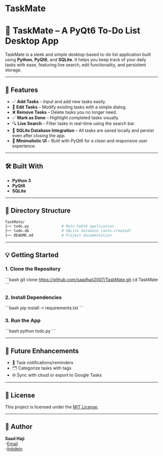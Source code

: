 # TaskMate

# 📝 TaskMate – A PyQt6 To-Do List Desktop App

TaskMate is a sleek and simple desktop-based to-do list application built using **Python**, **PyQt6**, and **SQLite**. It helps you keep track of your daily tasks with ease, featuring live search, edit functionality, and persistent storage.

---

## 🚀 Features

- ✅ **Add Tasks** – Input and add new tasks easily.
- 📝 **Edit Tasks** – Modify existing tasks with a simple dialog.
- ❌ **Remove Tasks** – Delete tasks you no longer need.
- ✅ **Mark as Done** – Highlight completed tasks visually.
- 🔍 **Live Search** – Filter tasks in real-time using the search bar.
- 💾 **SQLite Database Integration** – All tasks are saved locally and persist even after closing the app.
- 🎯 **Minimalistic UI** – Built with PyQt6 for a clean and responsive user experience.

---

## 🛠️ Built With

- **Python 3**
- **PyQt6**
- **SQLite**


---

## 📂 Directory Structure

```bash
TaskMate/
├── todo.py               # Main PyQt6 application
├── todo.db               # SQLite database (auto-created)
├── README.md             # Project documentation
```

---

## 💡 Getting Started

### 1. Clone the Repository

\`\`\`bash
git clone https://github.com/saadhaji2007/TaskMate.git
cd TaskMate
\`\`\`

### 2. Install Dependencies

\`\`\`bash
pip install -r requirements.txt
\`\`\`

### 3. Run the App

\`\`\`bash
python todo.py
\`\`\`

---

## 📌 Future Enhancements

- 🔔 Task notifications/reminders
- 🗂️ Categorize tasks with tags
- 🌐 Sync with cloud or export to Google Tasks

---

## 📜 License

This project is licensed under the [MIT License](./LICENSE).

---

## 🙌 Author

**Saad Haji**  
 -[Email](hajisaad029@gmail.com)  
 -[linkdein](https://www.linkedin.com/in/saadhaji2007/)
